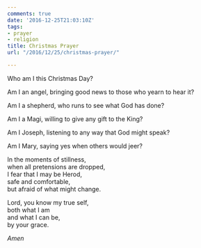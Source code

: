 ```yaml
---
comments: true
date: '2016-12-25T21:03:10Z'
tags:
- prayer
- religion
title: Christmas Prayer
url: "/2016/12/25/christmas-prayer/"

---
```

Who am I this Christmas Day?

Am I an angel, bringing good news to those who yearn to hear it?

Am I a shepherd, who runs to see what God has done?

Am I a Magi, willing to give any gift to the King?

Am I Joseph, listening to any way that God might speak? 

Am I Mary, saying yes when others would jeer?

In the moments of stillness,  
when all pretensions are dropped,  
I fear that I may be Herod,  
safe and comfortable,  
but afraid of what might change.  

Lord, you know my true self,  
both what I am  
and what I can be,  
by your grace.  

*Amen*
